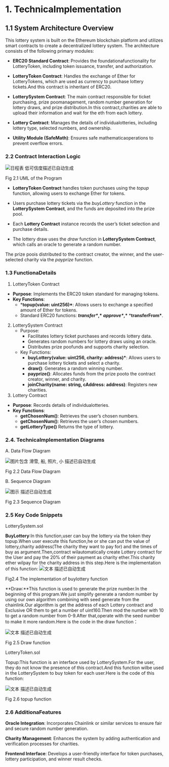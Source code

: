 # 1. TechnicaImplementation

## 1.1 System Architecture Overview

This lottery system is built on the Ethereum blockchain platform and utilizes smart contracts to create a decentralized lottery system. The architecture consists of the following primary modules:

-  **ERC20 Standard Contract**: Provides the foundationafunctionality for LotteryToken, including token issuance, transfer, and authorization.

- **LotteryToken Contract**: Handles the exchange of Ether for LotteryTokens, which are used as currency to purchase lottery tickets.And this contract is inheritant of ERC20.

-  **LotterySystem Contract**: The main contract responsible for ticket purchasing, prize poomanagement, random number generation for lottery draws, and prize distribution.In this contract,charities are able to upload their information and wait for the eth from each lottery. 

- **Lottery Contract**: Manages the details of individualotteries, including lottery type, selected numbers, and ownership.

-  **Utility Module (SafeMath)**: Ensures safe mathematicaoperations to prevent overflow errors.

### 2.2 Contract Interaction Logic

![日程表  低可信度描述已自动生成](./assets/clip_image002.png)

Fig 2.1 UML of the Program

- **LotteryToken Contract** handles token purchases using the *topup* function, allowing users to exchange Ether for tokens.

- Users purchase lottery tickets via the *buyLottery* function in the **LotterySystem Contract**, and the funds are deposited into the prize pool.

- Each **Lottery Contract** instance records the user’s ticket selection and purchase details.

- The lottery draw uses the *draw* function in **LotterySystem Contract**, which calls an oracle to generate a random number.

The prize poois distributed to the contract creator, the winner, and the user-selected charity via the *payprize* function.

### 1.3 FunctionaDetails

1.  LotteryToken Contract
   - **Purpose**: Implements the ERC20 token standard for managing tokens.
   - **Key Functions**:
     - ***topup(value: uint256)\***: Allows users to exchange a specified amount of Ether for tokens.
     - Standard ERC20 functions: ***transfer\******,\*** ***approve\******,\*** ***transferFrom\***.
2. LotterySystem Contract
   - Purpose:
     - Facilitates lottery ticket purchases and records lottery data.
     - Generates random numbers for lottery draws using an oracle.
     - Distributes prize poofunds and supports charity selection.
   - Key Functions:
     - **buyLottery(value: uint256, charity: address)\***: Allows users to purchase lottery tickets and select a charity.
     - **draw()**: Generates a random winning number.
     - **payprize()**: Allocates funds from the prize pooto the contract creator, winner, and charity.
     -  **joinCharity(name: string, cAddress: address)**: Registers new charities.
3.  Lottery Contract
   - **Purpose**: Records details of individualotteries.
   - **Key** **Functions**:
     - **getChosenNum()**: Retrieves the user’s chosen numbers.
     -  **getChosenNum()**: Retrieves the user’s chosen numbers.
     - **getLotteryType()** Returns the type of lottery.

### 2.4. TechnicaImplementation Diagrams

A.   Data Flow Diagram

![图片包含 滑雪, 船, 照片, 小  描述已自动生成](./assets/clip_image004.jpg)

Fig 2.2 Data Flow Diagram 

B.   Sequence Diagram

![图示  描述已自动生成](./assets/clip_image006.jpg)

Fig 2.3 Sequence Diagram

### 2.5 Key Code Snippets

LotterySystem.sol

**BuyLottery**:In this function,user can buy the lottery via the token they topup.When user execute this function,he or she can put the value of lottery,charity address(The charity they want to pay for) and the times of buy as argument.Then,contract wilautomatically create Lottery contract for the User and pay the 20% of their payment as charity ether.This charity ether wilpay for the charity address in this step.Here is the implementation of this function:
 ![文本  描述已自动生成](./assets/clip_image008.jpg)

Fig2.4 The implementation of buylottery function

**Draw:**This function is used to generate the prize number.In the beginning of this program.We just simplify generate a random number by using our own algorithm combining with seed generate from the chainlink.Our algorithm is get the address of each Lottery contract and Exclusive OR them to get a number of uint160.Then mod the number with 10 to get a random number from 0-9.After that,operate with the seed number to make it more random.Here is the code in the draw function：

![文本  描述已自动生成](./assets/clip_image010.jpg)

Fig 2.5 Draw function

LotteryToken.sol

Topup:This function is an interface used by LotterySystem.For the user, they do not know the presence of this contract.And this function wilbe used in the LotterySystem to buy token for each user.Here is the code of this function:

![文本  描述已自动生成](./assets/clip_image012.jpg)

Fig 2.6 topup function

### 2.6  AdditionaFeatures

**Oracle Integration**: Incorporates Chainlink or similar services to ensure fair and secure random number generation.

**Charity Management**: Enhances the system by adding authentication and verification processes for charities.

**Frontend Interface**: Develops a user-friendly interface for token purchases, lottery participation, and winner result checks.